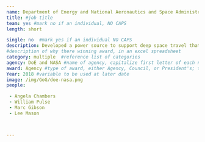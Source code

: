 ```yaml
---
name: Department of Energy and National Aeronautics and Space Administration
title: #job title
team: yes #mark no if an individual, NO CAPS
length: short

single: no  #mark yes if an individual NO CAPS
description: Developed a power source to support deep space travel that outlasts existing fuel sources. Using Stirling-engine  technology, this team tested a fuel source that paves the way for future manned missions to Mars and ensures that astronauts have adequate electrical power for long-term missions.
#description of why there winning award, in an excel spreadsheet
category: multiple  #reference list of categories
agency: DoE and NASA #name of agency, capitalize first letter of each name
award: Agency #type of award, either Agency, Council, or President's; this is case sensitive so make sure to match the options listed exactly. This section generates the format of the card
Year: 2018 #variable to be used at later date
image: /img/GoG/doe-nasa.png
people:

 - Angela Chambers
 - William Pulse
 - Marc Gibson
 - Lee Mason 



---
```

